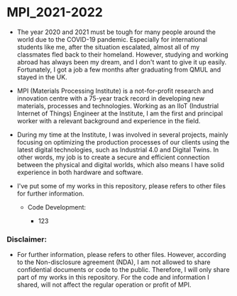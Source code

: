 # MPI_2021-2022

* The year 2020 and 2021 must be tough for many people around the world due to the COVID-19 pandemic. Especially for international students like me, after the situation escalated, almost all of my classmates fled back to their homeland. However, studying and working abroad has always been my dream, and I don't want to give it up easily. Fortunately, I got a job a few months after graduating from QMUL and stayed in the UK.

* MPI (Materials Processing Institute) is a not-for-profit research and innovation centre with a 75-year track record in developing new materials, processes and technologies. Working as an IIoT (Industrial Internet of Things) Engineer at the Institute, I am the first and principal worker with a relevant background and experience in the field.

* During my time at the Institute, I was involved in several projects, mainly focusing on optimizing the production processes of our clients using the latest digital technologies, such as Industrial 4.0 and Digital Twins. In other words, my job is to create a secure and efficient connection between the physical and digital worlds, which also means I have solid experience in both hardware and software.

* I've put some of my works in this repository, please refers to other files for further information.

  * Code Development:
  
    * 123


### Disclaimer:

* For further information, please refers to other files. However, according to the Non-disclosure agreement (NDA), I am not allowed to share confidential documents or code to the public. Therefore, I will only share part of my works in this repository. For the code and information I shared, will not affect the regular operation or profit of MPI.
